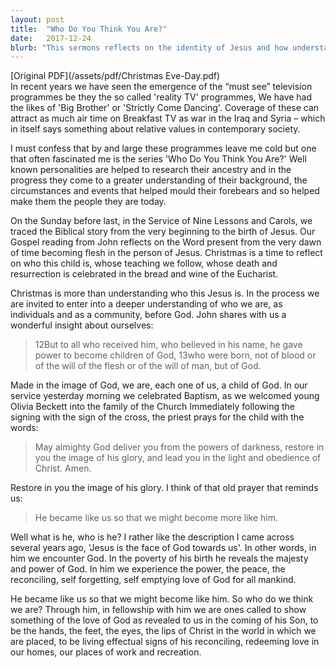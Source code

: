 ```yaml
---
layout: post
title:  "Who Do You Think You Are?"
date:   2017-12-24
blurb: "This sermons reflects on the identity of Jesus and how understanding him leads us to a deeper understanding of ourselves. It discusses the power of belief in Jesus, the significance of baptism, and the transformative power of God's love. The sermons encourages us to embody Christ's love in our everyday lives."
---
```

[Original PDF](/assets/pdf/Christmas Eve-Day.pdf)    
In recent years we have seen the emergence of the “must see” television programmes be they the so called 'reality TV' programmes, We have had the likes of 'Big Brother' or 'Strictly Come Dancing'. Coverage of these can attract as much air time on Breakfast TV as war in the Iraq and Syria – which in itself says something about relative values in contemporary society.

I must confess that by and large these programmes leave me cold but one that often fascinated me is the series 'Who Do You Think You Are?' Well known personalities are helped to research their ancestry and in the progress they come to a greater understanding of their background, the circumstances and events that helped mould their forebears and so helped make them the people they are today.

On the Sunday before last, in the Service of Nine Lessons and Carols, we traced the Biblical story from the very beginning to the birth of Jesus. Our Gospel reading from John reflects on the Word present from the very dawn of time becoming flesh in the person of Jesus. Christmas is a time to reflect on who this child is, whose teaching we follow, whose death and resurrection is celebrated in the bread and wine of the Eucharist.

Christmas is more than understanding who this Jesus is. In the process we are invited to enter into a deeper understanding of who we are, as individuals and as a community, before God. John shares with us a wonderful insight about ourselves:

> 12But to all who received him, who believed in his name, he gave power to become children of God, 13who were born, not of blood or of the will of the flesh or of the will of man, but of God.

Made in the image of God, we are, each one of us, a child of God. In our service yesterday morning we celebrated Baptism, as we welcomed young Olivia Beckett into the family of the Church Immediately following the signing with the sign of the cross, the priest prays for the child with the words:

> May almighty God deliver you from the powers of darkness, restore in you the image of his glory, and lead you in the light and obedience of Christ. Amen.

Restore in you the image of his glory. I think of that old prayer that reminds us:

> He became like us so that we might become more like him.

Well what is he, who is he? I rather like the description I came across several years ago, 'Jesus is the face of God towards us'. In other words, in him we encounter God. In the poverty of his birth he reveals the majesty and power of God. In him we experience the power, the peace, the reconciling, self forgetting, self emptying love of God for all mankind.

He became like us so that we might become like him. So who do we think we are? Through him, in fellowship with him we are ones called to show something of the love of God as revealed to us in the coming of his Son, to be the hands, the feet, the eyes, the lips of Christ in the world in which we are placed, to be living effectual signs of his reconciling, redeeming love in our homes, our places of work and recreation.
